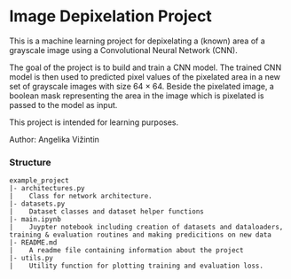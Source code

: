 # Image Depixelation Project
This is a machine learning project for depixelating a (known) area of a grayscale image using a Convolutional Neural Network (CNN).

The goal of the project is to build and train a CNN model. The trained CNN model is then used to predicted pixel values of the pixelated area in a new set of grayscale images with size 64 × 64. Beside the pixelated image, a boolean mask representing the area in the image which is pixelated is passed to the model as input.


This project is intended for learning purposes.


Author: Angelika Vižintin


### Structure
```
example_project
|- architectures.py
|    Class for network architecture.
|- datasets.py
|    Dataset classes and dataset helper functions
|- main.ipynb
|    Juypter notebook including creation of datasets and dataloaders, training & evaluation routines and making predicitions on new data
|- README.md
|    A readme file containing information about the project
|- utils.py
|    Utility function for plotting training and evaluation loss.
```